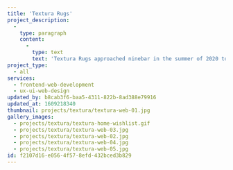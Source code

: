 ```yaml
---
title: 'Textura Rugs'
project_description:
  -
    type: paragraph
    content:
      -
        type: text
        text: 'Textura Rugs approached ninebar in the summer of 2020 to update their web presence. I assisted the team with the design and prototyping of the new site and then solely developed that prototype into a Craft CMS based site using Tailwind CSS, Alpine JS, and Sprig/HTMX. That site features Textura''s extensive inventory and provides staff with an efficient way of uploading new items. Textura''s client base can also build product wishlists in the frontend of the site and can send those lists to staff.'
project_type:
  - all
services:
  - frontend-web-development
  - ux-ui-web-design
updated_by: b8cab3f6-baa5-4311-822b-8ad388e79916
updated_at: 1609218340
thumbnail: projects/textura/textura-web-01.jpg
gallery_images:
  - projects/textura/textura-home-wishlist.gif
  - projects/textura/textura-web-03.jpg
  - projects/textura/textura-web-02.jpg
  - projects/textura/textura-web-04.jpg
  - projects/textura/textura-web-05.jpg
id: f2107d16-e056-4f57-8efd-432bced3b829
---
```

